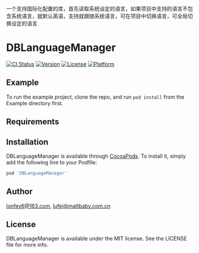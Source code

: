 一个支持国际化配置的库，首先读取系统设定的语言，如果项目中支持的语言不包含系统语言，就默认英语，支持就跟随系统语言，可在项目中切换语言，可全局切换设定的语言
# DBLanguageManager

[![CI Status](https://img.shields.io/travis/lonfey6@163.com/DBLanguageManager.svg?style=flat)](https://travis-ci.org/lonfey6@163.com/DBLanguageManager)
[![Version](https://img.shields.io/cocoapods/v/DBLanguageManager.svg?style=flat)](https://cocoapods.org/pods/DBLanguageManager)
[![License](https://img.shields.io/cocoapods/l/DBLanguageManager.svg?style=flat)](https://cocoapods.org/pods/DBLanguageManager)
[![Platform](https://img.shields.io/cocoapods/p/DBLanguageManager.svg?style=flat)](https://cocoapods.org/pods/DBLanguageManager)

## Example

To run the example project, clone the repo, and run `pod install` from the Example directory first.

## Requirements

## Installation

DBLanguageManager is available through [CocoaPods](https://cocoapods.org). To install
it, simply add the following line to your Podfile:

```ruby
pod 'DBLanguageManager'
```

## Author

lonfey6@163.com, lufei@maltbaby.com.cn

## License

DBLanguageManager is available under the MIT license. See the LICENSE file for more info.
